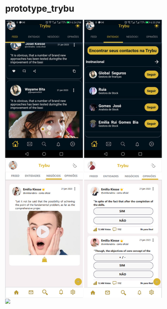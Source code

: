 # prototype_trybu
<img src ='https://github.com/Katsu-vie/proto_trybu/blob/main/assets/T1.jpeg?raw=true' width='250'>   <img src ='https://github.com/Katsu-vie/proto_trybu/blob/main/assets/T2.jpeg?raw=true' width='250'>   <img src ='https://raw.githubusercontent.com/Katsu-vie/proto_trybu/main/assets/T6.jpg' width='250'>   <img src ='https://raw.githubusercontent.com/Katsu-vie/proto_trybu/main/assets/T7.jpg' width='250'>   <img src ='https://github.com/Katsu-vie/proto_trybu/blob/main/assets/T8.jpeg?raw=true' width='250'>

